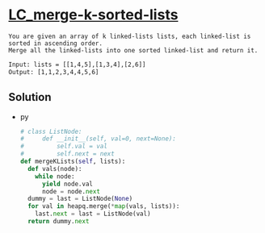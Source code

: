 # [LC_merge-k-sorted-lists](https://leetcode.com/problems/merge-k-sorted-lists)

```en
You are given an array of k linked-lists lists, each linked-list is sorted in ascending order.
Merge all the linked-lists into one sorted linked-list and return it.
```

```txt
Input: lists = [[1,4,5],[1,3,4],[2,6]]
Output: [1,1,2,3,4,4,5,6]
```

## Solution

* py

  ```py
  # class ListNode:
  #     def __init__(self, val=0, next=None):
  #         self.val = val
  #         self.next = next
  def mergeKLists(self, lists):
    def vals(node):
      while node:
        yield node.val
        node = node.next
    dummy = last = ListNode(None)
    for val in heapq.merge(*map(vals, lists)):
      last.next = last = ListNode(val)
    return dummy.next
  ```

